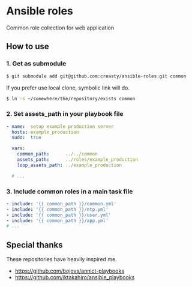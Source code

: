 Ansible roles
=============

Common role collection for web application


How to use
----------

### 1. Get as submodule

```sh
$ git submodule add git@github.com:creasty/ansible-roles.git common
```

If you prefer use local clone, symbolic link will do.

```sh
$ ln -s ~/somewhere/the/repository/exists common
```


### 2. Set assets_path in your playbook file

```yaml
- name:  setup example production server
  hosts: example_production
  sudo:  true

  vars:
    common_path:      ../../common
    assets_path:      ../roles/example_production
    loop_assets_path: ../example_production

  # ...
```

### 3. Include common roles in a main task file

```yaml
- include: '{{ common_path }}/common.yml'
- include: '{{ common_path }}/ntp.yml'
- include: '{{ common_path }}/user.yml'
- include: '{{ common_path }}/app.yml'
# ...
```


Special thanks
--------------

These repositories have heavily inspired me.

- https://github.com/bojovs/annict-playbooks
- https://github.com/iktakahiro/ansible_playbooks

